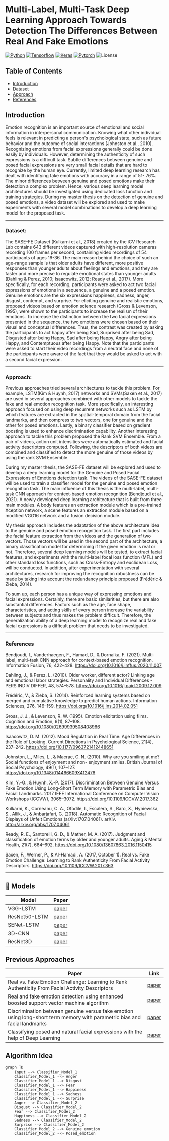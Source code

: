 # Multi-Label, Multi-Task Deep Learning Approach Towards Detection The Differences Between Real And Fake Emotions
[![Python](https://img.shields.io/badge/python-3.6-blue.svg)](https://www.python.org/downloads/release/python-360/)
[![Tensorflow](https://img.shields.io/badge/tensorflow-1.14.0-green.svg)](https://www.tensorflow.org/)
[![Keras](https://img.shields.io/badge/keras-2.2.4-green.svg)](https://keras.io/)
[![Pytorch](https://img.shields.io/badge/pytorch-1.3.1-green.svg)](https://pytorch.org/)
![License](https://img.shields.io/badge/license-MIT-blue.svg)


## Table of Contents
- [Introduction](#introduction)
- [Dataset](#dataset)
- [Approach](#approach)
- [References](#references)

## Introduction
Emotion recognition is an important source of emotional and social information in interpersonal communication. Knowing what other individual feels is relevant in predicting a person's psychological state, such as future behavior and the outcome of social interactions (Johnston et al., 2010). Recognizing emotions from facial expressions generally could be done easily by individuals. However, determining the authenticity of such expressions is a difficult task. Subtle differences between genuine and posed facial expressions are very small facial details that are hard to recognize by the human eye. Currently, limited deep learning research has dealt with identifying fake emotions with accuracy in a range of 51- 76%. The minor differences between genuine and posed emotions make their detection a complex problem. Hence, various deep learning model architectures should be investigated using dedicated loss function and training strategies.
During my master thesis on the detection of genuine and posed emotions, a video dataset will be explored and used to make experiments with several model combinations to develop a deep learning model for the proposed task.

---------------------
### Dataset:
The SASE-FE Dataset (Kulkarni et al., 2018) created by the iCV Research Lab contains 643 different videos captured with high-resolution cameras recording 100 frames per second, containing video recordings of 54 participants of ages 19-36. The main reason behind the choice of such an age-range sample is that older adults have different, more positive responses than younger adults about feelings and emotions, and they are faster and more precise to regulate emotional states than younger adults (Dahling & Perez, 2010; Isaacowitz, 2012; Ready et al., 2017). More specifically, for each recording, participants were asked to act two facial expressions of emotions in a sequence, a genuine and a posed emotion. Genuine emotions are the six expressions happiness, sadness, anger, disgust, contempt, and surprise. For eliciting genuine and realistic emotions, proposed videos based on emotion science research (Gross & Levenson, 1995), were shown to the participants to increase the realism of their emotions. To increase the distinction between the two facial expressions presented in the sequence, the two emotions were chosen based on their visual and conceptual differences. Thus, the contrast was created by asking the participants to act happy after being Sad, Surprised after being Sad, Disgusted after being Happy, Sad after being Happy, Angry after being Happy, and Contemptuous after being Happy. Note that the participants were asked to start their video recordings from a neutral face and none of the participants were aware of the fact that they would be asked to act with a second facial expression.

---------------------
### Approach:
Previous approaches tried several architectures to tackle this problem. For example, LSTM(Kim & Huynh, 2017) networks and SVMs(Saxen et al., 2017) are used in several approaches combined with other models to tackle the fake and real emotion recognition task. More specifically, an interesting approach focused on using deep recurrent networks such as LSTM by which features are extracted in the spatial-temporal domain from the facial landmarks, and then compress to two vectors, one for genuine and the other for posed emotions. Lastly, a binary classifier based on gradient boosting is used to enhance discrimination capability. Another interesting approach to tackle this problem proposed the Rank SVM Ensemble. From a pair of videos, action unit intensities were automatically estimated and facial activity descriptors computed. Following, the descriptors of both videos are combined and classified to detect the more genuine of those videos by using the rank SVM Ensemble.

During my master thesis, the SASE-FE dataset will be explored and used to develop a deep learning model for the Genuine and Posed Facial Expressions of Emotions detection task. The videos of the SASE-FE dataset will be used to train a classifier model for the genuine and posed emotion recognition task. The main influence of this thesis is the multi-label, multi-task CNN approach for context-based emotion recognition (Bendjoudi et al., 2021). A newly developed deep learning architecture that is built from three main modules. A body features an extraction module which is a pre-trained Xception network, a scene features an extraction module based on a modified VGG16 network and a fusion decision module.

My thesis approach includes the adaptation of the above architecture idea to the genuine and posed emotion recognition task. The first part includes the facial feature extraction from the videos and the generation of two vectors. Those vectors will be used in the second part of the architecture, a binary classification model for determining if the given emotion is real or not. Therefore, several deep learning models will be tested, to extract facial features, and experiments with the multi-label focal loss function (MFL) and other standard loss functions, such as Cross-Entropy and euclidean Loss, will be conducted. In addition, after experimentation with several architectures, research for improving the recognition robustness can be made by taking into account the redundancy principle proposed (Frédéric & Zieba, 2014).

To sum up, each person has a unique way of expressing emotions and facial expressions. Certainly, there are basic similarities, but there are also substantial differences. Factors such as the age, face shape, characteristics, and acting skills of every person increase the variability between subjects and thus makes the problem difficult. Therefore, the generalization ability of a deep learning model to recognize real and fake facial expressions is a difficult problem that needs to be investigated.

---------------------
### References
Bendjoudi, I., Vanderhaegen, F., Hamad, D., & Dornaika, F. (2021). Multi-label, multi-task CNN approach for context-based emotion recognition. Information Fusion, 76, 422–428. https://doi.org/10.1016/j.inffus.2020.11.007

Dahling, J., & Perez, L. (2010). Older worker, different actor? Linking age and emotional labor strategies. Personality and Individual Differences - PERS INDIV DIFFER, 48, 574–578. https://doi.org/10.1016/j.paid.2009.12.009

Frédéric, V., & Zieba, S. (2014). Reinforced learning systems based on merged and cumulative knowledge to predict human actions. Information Sciences, 276, 146–159. https://doi.org/10.1016/j.ins.2014.02.051

Gross, J. J., & Levenson, R. W. (1995). Emotion elicitation using films. Cognition and Emotion, 9(1), 87–108. https://doi.org/10.1080/02699939508408966

Isaacowitz, D. M. (2012). Mood Regulation in Real Time: Age Differences in the Role of Looking. Current Directions in Psychological Science, 21(4), 237–242. https://doi.org/10.1177/0963721412448651

Johnston, L., Miles, L., & Macrae, C. N. (2010). Why are you smiling at me? Social functions of enjoyment and non- enjoyment smiles. British Journal of Social Psychology, 49(1), 107–127. https://doi.org/10.1348/014466609X412476

Kim, Y.-G., & Huynh, X.-P. (2017). Discrimination Between Genuine Versus Fake Emotion Using Long-Short Term Memory with Parametric Bias and Facial Landmarks. 2017 IEEE International Conference on Computer Vision Workshops (ICCVW), 3065–3072. https://doi.org/10.1109/ICCVW.2017.362

Kulkarni, K., Corneanu, C. A., Ofodile, I., Escalera, S., Baro, X., Hyniewska, S., Allik, J., & Anbarjafari, G. (2018). Automatic Recognition of Facial Displays of Unfelt Emotions (arXiv:1707.04061). arXiv. http://arxiv.org/abs/1707.04061

Ready, R. E., Santorelli, G. D., & Mather, M. A. (2017). Judgment and classification of emotion terms by older and younger adults. Aging & Mental Health, 21(7), 684–692. https://doi.org/10.1080/13607863.2016.1150415

Saxen, F., Werner, P., & Al-Hamadi, A. (2017, October 1). Real vs. Fake Emotion Challenge: Learning to Rank Authenticity From Facial Activity Descriptors. https://doi.org/10.1109/ICCVW.2017.363

---------------------
## 🚀 Models

| Model | Paper |
|  ---  |  ---  |
| VGG-LSTM | [paper](https://www.researchgate.net/publication/339836787_Pedestrian_Navigation_Method_Based_on_Machine_Learning_and_Gait_Feature_Assistance) | 
| ResNet50-LSTM |[paper](https://www.hindawi.com/journals/wcmc/2020/8909458/) |
| SENet-LSTM | [paper](https://ieeexplore.ieee.org/document/9568952) |
| 3D-CNN | [paper](https://keras.io/examples/vision/3D_image_classification/#:~:text=A%203D%20CNN%20is%20simply,learning%20representations%20for%20volumetric%20data.) |
| ResNet3D | [paper](https://paperswithcode.com/model/resnet-3d?variant=resnet-3d-18) |



## Previous Approaches

| Paper | Link |
|  ---  |  ---  |
| Real vs. Fake Emotion Challenge: Learning to Rank Authenticity From Facial Activity Descriptors | [paper](https://www.researchgate.net/publication/319316240_Real_vs_Fake_Emotion_Challenge_Learning_to_Rank_Authenticity_From_Facial_Activity_Descriptors) |
|Real and fake emotion detection using enhanced boosted support vector machine algorithm|[paper](https://link.springer.com/article/10.1007/s11042-022-13210-6)|
|Discrimination between genuine versus fake emotion using long-short term memory with parametric bias and facial landmarks|[paper](https://ieeexplore.ieee.org/document/8265573)|
|Classifying posed and natural facial expressions with the help of Deep Learning|[paper](https://www.scss.tcd.ie/publications/theses/diss/2020/TCD-SCSS-DISSERTATION-2020-100.pdf)| 



## Algorithm Idea
```mermaid
graph TD
    Input --> Classifier_Model_1
	Classifier_Model_1 --> Anger
	Classifier_Model_1 --> Disgust
	Classifier_Model_1 --> Fear
	Classifier_Model_1 --> Happiness
	Classifier_Model_1 --> Sadness
	Classifier_Model_1 --> Surprise
	Anger --> Classifier_Model_2
	Disgust --> Classifier_Model_2
	Fear --> Classifier_Model_2
	Happiness --> Classifier_Model_2
	Sadness --> Classifier_Model_2
	Surprise --> Classifier_Model_2
	Classifier_Model_2 --> Genuine_emotion
	Classifier_Model_2 --> Posed_emotion
```
